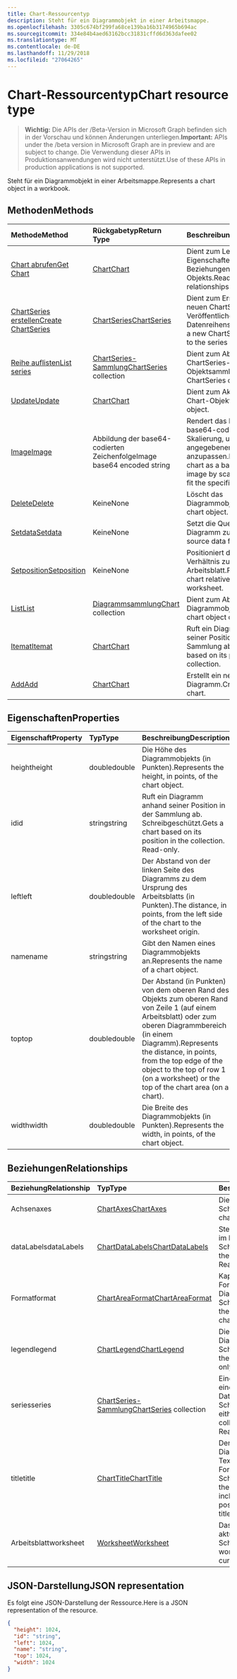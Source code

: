 ```yaml
---
title: Chart-Ressourcentyp
description: Steht für ein Diagrammobjekt in einer Arbeitsmappe.
ms.openlocfilehash: 3305c674bf299fa68ce139ba16b3174965b694ac
ms.sourcegitcommit: 334e84b4aed63162bcc31831cffd6d363dafee02
ms.translationtype: MT
ms.contentlocale: de-DE
ms.lasthandoff: 11/29/2018
ms.locfileid: "27064265"
---
```

# <a name="chart-resource-type"></a><span data-ttu-id="6d0e3-103">Chart-Ressourcentyp</span><span class="sxs-lookup"><span data-stu-id="6d0e3-103">Chart resource type</span></span>

> <span data-ttu-id="6d0e3-104">**Wichtig:** Die APIs der /Beta-Version in Microsoft Graph befinden sich in der Vorschau und können Änderungen unterliegen.</span><span class="sxs-lookup"><span data-stu-id="6d0e3-104">**Important:** APIs under the /beta version in Microsoft Graph are in preview and are subject to change.</span></span> <span data-ttu-id="6d0e3-105">Die Verwendung dieser APIs in Produktionsanwendungen wird nicht unterstützt.</span><span class="sxs-lookup"><span data-stu-id="6d0e3-105">Use of these APIs in production applications is not supported.</span></span>

<span data-ttu-id="6d0e3-106">Steht für ein Diagrammobjekt in einer Arbeitsmappe.</span><span class="sxs-lookup"><span data-stu-id="6d0e3-106">Represents a chart object in a workbook.</span></span>


## <a name="methods"></a><span data-ttu-id="6d0e3-107">Methoden</span><span class="sxs-lookup"><span data-stu-id="6d0e3-107">Methods</span></span>

| <span data-ttu-id="6d0e3-108">Methode</span><span class="sxs-lookup"><span data-stu-id="6d0e3-108">Method</span></span>           | <span data-ttu-id="6d0e3-109">Rückgabetyp</span><span class="sxs-lookup"><span data-stu-id="6d0e3-109">Return Type</span></span>    |<span data-ttu-id="6d0e3-110">Beschreibung</span><span class="sxs-lookup"><span data-stu-id="6d0e3-110">Description</span></span>|
|:---------------|:--------|:----------|
|[<span data-ttu-id="6d0e3-111">Chart abrufen</span><span class="sxs-lookup"><span data-stu-id="6d0e3-111">Get Chart</span></span>](../api/chart-get.md) | [<span data-ttu-id="6d0e3-112">Chart</span><span class="sxs-lookup"><span data-stu-id="6d0e3-112">Chart</span></span>](chart.md) |<span data-ttu-id="6d0e3-113">Dient zum Lesen der Eigenschaften und der Beziehungen des chart-Objekts.</span><span class="sxs-lookup"><span data-stu-id="6d0e3-113">Read properties and relationships of chart object.</span></span>|
|[<span data-ttu-id="6d0e3-114">ChartSeries erstellen</span><span class="sxs-lookup"><span data-stu-id="6d0e3-114">Create ChartSeries</span></span>](../api/chart-post-series.md) |[<span data-ttu-id="6d0e3-115">ChartSeries</span><span class="sxs-lookup"><span data-stu-id="6d0e3-115">ChartSeries</span></span>](chartseries.md)| <span data-ttu-id="6d0e3-116">Dient zum Erstellen einer neuen ChartSeries durch Veröffentlichen in der Datenreihensammlung.</span><span class="sxs-lookup"><span data-stu-id="6d0e3-116">Create a new ChartSeries by posting to the series collection.</span></span>|
|[<span data-ttu-id="6d0e3-117">Reihe auflisten</span><span class="sxs-lookup"><span data-stu-id="6d0e3-117">List series</span></span>](../api/chart-list-series.md) |<span data-ttu-id="6d0e3-118">[ChartSeries-Sammlung](chartseries.md)</span><span class="sxs-lookup"><span data-stu-id="6d0e3-118">[ChartSeries](chartseries.md) collection</span></span>| <span data-ttu-id="6d0e3-119">Dient zum Abrufen einer ChartSeries-Objektsammlung.</span><span class="sxs-lookup"><span data-stu-id="6d0e3-119">Get a ChartSeries object collection.</span></span>|
|[<span data-ttu-id="6d0e3-120">Update</span><span class="sxs-lookup"><span data-stu-id="6d0e3-120">Update</span></span>](../api/chart-update.md) | [<span data-ttu-id="6d0e3-121">Chart</span><span class="sxs-lookup"><span data-stu-id="6d0e3-121">Chart</span></span>](chart.md)   |<span data-ttu-id="6d0e3-122">Dient zum Aktualisieren des Chart-Objekts.</span><span class="sxs-lookup"><span data-stu-id="6d0e3-122">Update Chart object.</span></span> |
|[<span data-ttu-id="6d0e3-123">Image</span><span class="sxs-lookup"><span data-stu-id="6d0e3-123">Image</span></span>](../api/chart-image.md)|<span data-ttu-id="6d0e3-124">Abbildung der base64-codierten Zeichenfolge</span><span class="sxs-lookup"><span data-stu-id="6d0e3-124">Image base64 encoded string</span></span>|<span data-ttu-id="6d0e3-125">Rendert das Diagramm als base64-codiertes Bild durch Skalierung, um es an die angegebenen Maße anzupassen.</span><span class="sxs-lookup"><span data-stu-id="6d0e3-125">Renders the chart as a base64-encoded image by scaling the chart to fit the specified dimensions.</span></span>|
|[<span data-ttu-id="6d0e3-126">Delete</span><span class="sxs-lookup"><span data-stu-id="6d0e3-126">Delete</span></span>](../api/chart-delete.md)|<span data-ttu-id="6d0e3-127">Keine</span><span class="sxs-lookup"><span data-stu-id="6d0e3-127">None</span></span>|<span data-ttu-id="6d0e3-128">Löscht das Diagrammobjekt.</span><span class="sxs-lookup"><span data-stu-id="6d0e3-128">Deletes the chart object.</span></span>|
|[<span data-ttu-id="6d0e3-129">Setdata</span><span class="sxs-lookup"><span data-stu-id="6d0e3-129">Setdata</span></span>](../api/chart-setdata.md)|<span data-ttu-id="6d0e3-130">Keine</span><span class="sxs-lookup"><span data-stu-id="6d0e3-130">None</span></span>|<span data-ttu-id="6d0e3-131">Setzt die Quelldaten für das Diagramm zurück.</span><span class="sxs-lookup"><span data-stu-id="6d0e3-131">Resets the source data for the chart.</span></span>|
|[<span data-ttu-id="6d0e3-132">Setposition</span><span class="sxs-lookup"><span data-stu-id="6d0e3-132">Setposition</span></span>](../api/chart-setposition.md)|<span data-ttu-id="6d0e3-133">Keine</span><span class="sxs-lookup"><span data-stu-id="6d0e3-133">None</span></span>|<span data-ttu-id="6d0e3-134">Positioniert das Diagramm im Verhältnis zu den Zellen im Arbeitsblatt.</span><span class="sxs-lookup"><span data-stu-id="6d0e3-134">Positions the chart relative to cells on the worksheet.</span></span>|
|[<span data-ttu-id="6d0e3-135">List</span><span class="sxs-lookup"><span data-stu-id="6d0e3-135">List</span></span>](../api/chart-list.md) | <span data-ttu-id="6d0e3-136">[Diagrammsammlung](chart.md)</span><span class="sxs-lookup"><span data-stu-id="6d0e3-136">[Chart](chart.md) collection</span></span> |<span data-ttu-id="6d0e3-137">Dient zum Abrufen der Diagrammobjeksammlung.</span><span class="sxs-lookup"><span data-stu-id="6d0e3-137">Get chart object collection.</span></span> |
|[<span data-ttu-id="6d0e3-138">Itemat</span><span class="sxs-lookup"><span data-stu-id="6d0e3-138">Itemat</span></span>](../api/chartcollection-itemat.md)|[<span data-ttu-id="6d0e3-139">Chart</span><span class="sxs-lookup"><span data-stu-id="6d0e3-139">Chart</span></span>](chart.md)|<span data-ttu-id="6d0e3-140">Ruft ein Diagramm anhand seiner Position in der Sammlung ab.</span><span class="sxs-lookup"><span data-stu-id="6d0e3-140">Gets a chart based on its position in the collection.</span></span>|
|[<span data-ttu-id="6d0e3-141">Add</span><span class="sxs-lookup"><span data-stu-id="6d0e3-141">Add</span></span>](../api/chartcollection-add.md)|[<span data-ttu-id="6d0e3-142">Chart</span><span class="sxs-lookup"><span data-stu-id="6d0e3-142">Chart</span></span>](chart.md)|<span data-ttu-id="6d0e3-143">Erstellt ein neues Diagramm.</span><span class="sxs-lookup"><span data-stu-id="6d0e3-143">Creates a new chart.</span></span>|

## <a name="properties"></a><span data-ttu-id="6d0e3-144">Eigenschaften</span><span class="sxs-lookup"><span data-stu-id="6d0e3-144">Properties</span></span>
| <span data-ttu-id="6d0e3-145">Eigenschaft</span><span class="sxs-lookup"><span data-stu-id="6d0e3-145">Property</span></span>     | <span data-ttu-id="6d0e3-146">Typ</span><span class="sxs-lookup"><span data-stu-id="6d0e3-146">Type</span></span>   |<span data-ttu-id="6d0e3-147">Beschreibung</span><span class="sxs-lookup"><span data-stu-id="6d0e3-147">Description</span></span>|
|:---------------|:--------|:----------|
|<span data-ttu-id="6d0e3-148">height</span><span class="sxs-lookup"><span data-stu-id="6d0e3-148">height</span></span>|<span data-ttu-id="6d0e3-149">double</span><span class="sxs-lookup"><span data-stu-id="6d0e3-149">double</span></span>|<span data-ttu-id="6d0e3-150">Die Höhe des Diagrammobjekts (in Punkten).</span><span class="sxs-lookup"><span data-stu-id="6d0e3-150">Represents the height, in points, of the chart object.</span></span>|
|<span data-ttu-id="6d0e3-151">id</span><span class="sxs-lookup"><span data-stu-id="6d0e3-151">id</span></span>|<span data-ttu-id="6d0e3-152">string</span><span class="sxs-lookup"><span data-stu-id="6d0e3-152">string</span></span>|<span data-ttu-id="6d0e3-p102">Ruft ein Diagramm anhand seiner Position in der Sammlung ab. Schreibgeschützt.</span><span class="sxs-lookup"><span data-stu-id="6d0e3-p102">Gets a chart based on its position in the collection. Read-only.</span></span>|
|<span data-ttu-id="6d0e3-155">left</span><span class="sxs-lookup"><span data-stu-id="6d0e3-155">left</span></span>|<span data-ttu-id="6d0e3-156">double</span><span class="sxs-lookup"><span data-stu-id="6d0e3-156">double</span></span>|<span data-ttu-id="6d0e3-157">Der Abstand von der linken Seite des Diagramms zu dem Ursprung des Arbeitsblatts (in Punkten).</span><span class="sxs-lookup"><span data-stu-id="6d0e3-157">The distance, in points, from the left side of the chart to the worksheet origin.</span></span>|
|<span data-ttu-id="6d0e3-158">name</span><span class="sxs-lookup"><span data-stu-id="6d0e3-158">name</span></span>|<span data-ttu-id="6d0e3-159">string</span><span class="sxs-lookup"><span data-stu-id="6d0e3-159">string</span></span>|<span data-ttu-id="6d0e3-160">Gibt den Namen eines Diagrammobjekts an.</span><span class="sxs-lookup"><span data-stu-id="6d0e3-160">Represents the name of a chart object.</span></span>|
|<span data-ttu-id="6d0e3-161">top</span><span class="sxs-lookup"><span data-stu-id="6d0e3-161">top</span></span>|<span data-ttu-id="6d0e3-162">double</span><span class="sxs-lookup"><span data-stu-id="6d0e3-162">double</span></span>|<span data-ttu-id="6d0e3-163">Der Abstand (in Punkten) von dem oberen Rand des Objekts zum oberen Rand von Zeile 1 (auf einem Arbeitsblatt) oder zum oberen Diagrammbereich (in einem Diagramm).</span><span class="sxs-lookup"><span data-stu-id="6d0e3-163">Represents the distance, in points, from the top edge of the object to the top of row 1 (on a worksheet) or the top of the chart area (on a chart).</span></span>|
|<span data-ttu-id="6d0e3-164">width</span><span class="sxs-lookup"><span data-stu-id="6d0e3-164">width</span></span>|<span data-ttu-id="6d0e3-165">double</span><span class="sxs-lookup"><span data-stu-id="6d0e3-165">double</span></span>|<span data-ttu-id="6d0e3-166">Die Breite des Diagrammobjekts (in Punkten).</span><span class="sxs-lookup"><span data-stu-id="6d0e3-166">Represents the width, in points, of the chart object.</span></span>|

## <a name="relationships"></a><span data-ttu-id="6d0e3-167">Beziehungen</span><span class="sxs-lookup"><span data-stu-id="6d0e3-167">Relationships</span></span>
| <span data-ttu-id="6d0e3-168">Beziehung</span><span class="sxs-lookup"><span data-stu-id="6d0e3-168">Relationship</span></span> | <span data-ttu-id="6d0e3-169">Typ</span><span class="sxs-lookup"><span data-stu-id="6d0e3-169">Type</span></span>   |<span data-ttu-id="6d0e3-170">Beschreibung</span><span class="sxs-lookup"><span data-stu-id="6d0e3-170">Description</span></span>|
|:---------------|:--------|:----------|
|<span data-ttu-id="6d0e3-171">Achsen</span><span class="sxs-lookup"><span data-stu-id="6d0e3-171">axes</span></span>|[<span data-ttu-id="6d0e3-172">ChartAxes</span><span class="sxs-lookup"><span data-stu-id="6d0e3-172">ChartAxes</span></span>](chartaxes.md)|<span data-ttu-id="6d0e3-p103">Die Achsen des Diagramms. Schreibgeschützt.</span><span class="sxs-lookup"><span data-stu-id="6d0e3-p103">Represents chart axes. Read-only.</span></span>|
|<span data-ttu-id="6d0e3-175">dataLabels</span><span class="sxs-lookup"><span data-stu-id="6d0e3-175">dataLabels</span></span>|[<span data-ttu-id="6d0e3-176">ChartDataLabels</span><span class="sxs-lookup"><span data-stu-id="6d0e3-176">ChartDataLabels</span></span>](chartdatalabels.md)|<span data-ttu-id="6d0e3-p104">Stellt die Datenbeschriftungen im Diagramm dar. Schreibgeschützt.</span><span class="sxs-lookup"><span data-stu-id="6d0e3-p104">Represents the datalabels on the chart. Read-only.</span></span>|
|<span data-ttu-id="6d0e3-179">Format</span><span class="sxs-lookup"><span data-stu-id="6d0e3-179">format</span></span>|[<span data-ttu-id="6d0e3-180">ChartAreaFormat</span><span class="sxs-lookup"><span data-stu-id="6d0e3-180">ChartAreaFormat</span></span>](chartareaformat.md)|<span data-ttu-id="6d0e3-p105">Kapselt die Formateigenschaften für den Diagrammbereich. Schreibgeschützt.</span><span class="sxs-lookup"><span data-stu-id="6d0e3-p105">Encapsulates the format properties for the chart area. Read-only.</span></span>|
|<span data-ttu-id="6d0e3-183">legend</span><span class="sxs-lookup"><span data-stu-id="6d0e3-183">legend</span></span>|[<span data-ttu-id="6d0e3-184">ChartLegend</span><span class="sxs-lookup"><span data-stu-id="6d0e3-184">ChartLegend</span></span>](chartlegend.md)|<span data-ttu-id="6d0e3-p106">Die Legende für das Diagramm. Schreibgeschützt.</span><span class="sxs-lookup"><span data-stu-id="6d0e3-p106">Represents the legend for the chart. Read-only.</span></span>|
|<span data-ttu-id="6d0e3-187">series</span><span class="sxs-lookup"><span data-stu-id="6d0e3-187">series</span></span>|<span data-ttu-id="6d0e3-188">[ChartSeries-Sammlung](chartseries.md)</span><span class="sxs-lookup"><span data-stu-id="6d0e3-188">[ChartSeries](chartseries.md) collection</span></span>|<span data-ttu-id="6d0e3-p107">Eine einzelne Datenreihe oder eine Sammlung von Datenreihen im Diagramm. Schreibgeschützt.</span><span class="sxs-lookup"><span data-stu-id="6d0e3-p107">Represents either a single series or collection of series in the chart. Read-only.</span></span>|
|<span data-ttu-id="6d0e3-191">title</span><span class="sxs-lookup"><span data-stu-id="6d0e3-191">title</span></span>|[<span data-ttu-id="6d0e3-192">ChartTitle</span><span class="sxs-lookup"><span data-stu-id="6d0e3-192">ChartTitle</span></span>](charttitle.md)|<span data-ttu-id="6d0e3-p108">Der Titel des angegebenen Diagramms, einschließlich Text, Sichtbarkeit, Position und Formatierung des Titels. Schreibgeschützt.</span><span class="sxs-lookup"><span data-stu-id="6d0e3-p108">Represents the title of the specified chart, including the text, visibility, position and formating of the title. Read-only.</span></span>|
|<span data-ttu-id="6d0e3-195">Arbeitsblatt</span><span class="sxs-lookup"><span data-stu-id="6d0e3-195">worksheet</span></span>|[<span data-ttu-id="6d0e3-196">Worksheet</span><span class="sxs-lookup"><span data-stu-id="6d0e3-196">Worksheet</span></span>](worksheet.md)|<span data-ttu-id="6d0e3-p109">Das Arbeitsblatt, das das aktuelle Diagramm enthält. Schreibgeschützt.</span><span class="sxs-lookup"><span data-stu-id="6d0e3-p109">The worksheet containing the current chart. Read-only.</span></span>|

## <a name="json-representation"></a><span data-ttu-id="6d0e3-199">JSON-Darstellung</span><span class="sxs-lookup"><span data-stu-id="6d0e3-199">JSON representation</span></span>

<span data-ttu-id="6d0e3-200">Es folgt eine JSON-Darstellung der Ressource.</span><span class="sxs-lookup"><span data-stu-id="6d0e3-200">Here is a JSON representation of the resource.</span></span>

<!-- {
  "blockType": "resource",
  "optionalProperties": [

  ],
  "@odata.type": "microsoft.graph.chart"
}-->

```json
{
  "height": 1024,
  "id": "string",
  "left": 1024,
  "name": "string",
  "top": 1024,
  "width": 1024
}

```

<!-- uuid: 8fcb5dbc-d5aa-4681-8e31-b001d5168d79
2015-10-25 14:57:30 UTC -->
<!-- {
  "type": "#page.annotation",
  "description": "Chart resource",
  "keywords": "",
  "section": "documentation",
  "tocPath": ""
}-->